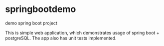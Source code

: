 # springbootdemo
demo spring boot project

This is simple web application, which demonstrates usage of spring boot + postgreSQL. The app also has unit tests implemented. 
